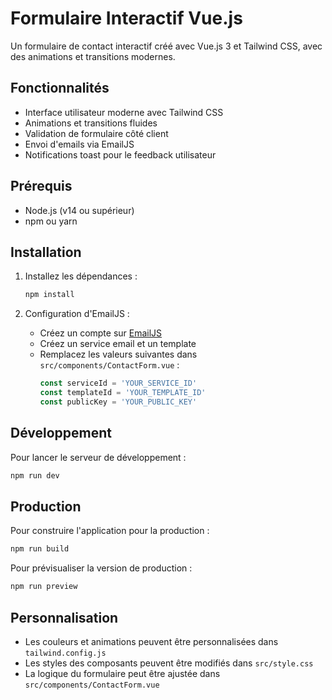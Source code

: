 # Formulaire Interactif Vue.js

Un formulaire de contact interactif créé avec Vue.js 3 et Tailwind CSS, avec des animations et transitions modernes.

## Fonctionnalités

- Interface utilisateur moderne avec Tailwind CSS
- Animations et transitions fluides
- Validation de formulaire côté client
- Envoi d'emails via EmailJS
- Notifications toast pour le feedback utilisateur

## Prérequis

- Node.js (v14 ou supérieur)
- npm ou yarn

## Installation

1. Installez les dépendances :
   ```bash
   npm install
   ```

2. Configuration d'EmailJS :
   - Créez un compte sur [EmailJS](https://www.emailjs.com/)
   - Créez un service email et un template
   - Remplacez les valeurs suivantes dans `src/components/ContactForm.vue` :
     ```javascript
     const serviceId = 'YOUR_SERVICE_ID'
     const templateId = 'YOUR_TEMPLATE_ID'
     const publicKey = 'YOUR_PUBLIC_KEY'
     ```

## Développement

Pour lancer le serveur de développement :

```bash
npm run dev
```

## Production

Pour construire l'application pour la production :

```bash
npm run build
```

Pour prévisualiser la version de production :

```bash
npm run preview
```

## Personnalisation

- Les couleurs et animations peuvent être personnalisées dans `tailwind.config.js`
- Les styles des composants peuvent être modifiés dans `src/style.css`
- La logique du formulaire peut être ajustée dans `src/components/ContactForm.vue`
